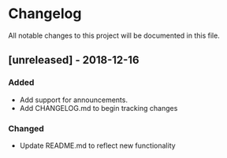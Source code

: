 # Changelog
All notable changes to this project will be documented in this file.

## [unreleased] - 2018-12-16
### Added
- Add support for announcements. 
- Add CHANGELOG.md to begin tracking changes

### Changed
- Update README.md to reflect new functionality
